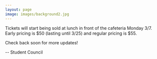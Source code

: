 ```yaml
---
layout: page
image: images/background2.jpg
---
```

Tickets will start being sold at lunch in front of the cafeteria Monday 3/7. Early pricing is $50 (lasting until 3/25) and regular pricing is $55.

Check back soon for more updates!

-- Student Council